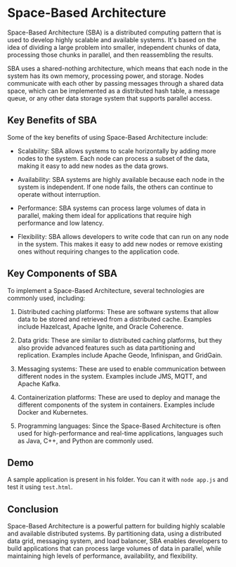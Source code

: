 # Space-Based Architecture

Space-Based Architecture (SBA) is a distributed computing pattern that is used to develop highly scalable and available systems. It's based on the idea of dividing a large problem into smaller, independent chunks of data, processing those chunks in parallel, and then reassembling the results.

SBA uses a shared-nothing architecture, which means that each node in the system has its own memory, processing power, and storage. Nodes communicate with each other by passing messages through a shared data space, which can be implemented as a distributed hash table, a message queue, or any other data storage system that supports parallel access.

## Key Benefits of SBA

Some of the key benefits of using Space-Based Architecture include:

- Scalability: SBA allows systems to scale horizontally by adding more nodes to the system. Each node can process a subset of the data, making it easy to add new nodes as the data grows.

- Availability: SBA systems are highly available because each node in the system is independent. If one node fails, the others can continue to operate without interruption.

- Performance: SBA systems can process large volumes of data in parallel, making them ideal for applications that require high performance and low latency.

- Flexibility: SBA allows developers to write code that can run on any node in the system. This makes it easy to add new nodes or remove existing ones without requiring changes to the application code.

## Key Components of SBA

To implement a Space-Based Architecture, several technologies are commonly used, including:

1. Distributed caching platforms: These are software systems that allow data to be stored and retrieved from a distributed cache. Examples include Hazelcast, Apache Ignite, and Oracle Coherence.

2. Data grids: These are similar to distributed caching platforms, but they also provide advanced features such as data partitioning and replication. Examples include Apache Geode, Infinispan, and GridGain.

3. Messaging systems: These are used to enable communication between different nodes in the system. Examples include JMS, MQTT, and Apache Kafka.

4. Containerization platforms: These are used to deploy and manage the different components of the system in containers. Examples include Docker and Kubernetes.

5. Programming languages: Since the Space-Based Architecture is often used for high-performance and real-time applications, languages such as Java, C++, and Python are commonly used.

## Demo
A sample application is present in his folder. You can it with `node app.js` and test it using `test.html`.

## Conclusion

Space-Based Architecture is a powerful pattern for building highly scalable and available distributed systems. By partitioning data, using a distributed data grid, messaging system, and load balancer, SBA enables developers to build applications that can process large volumes of data in parallel, while maintaining high levels of performance, availability, and flexibility.
